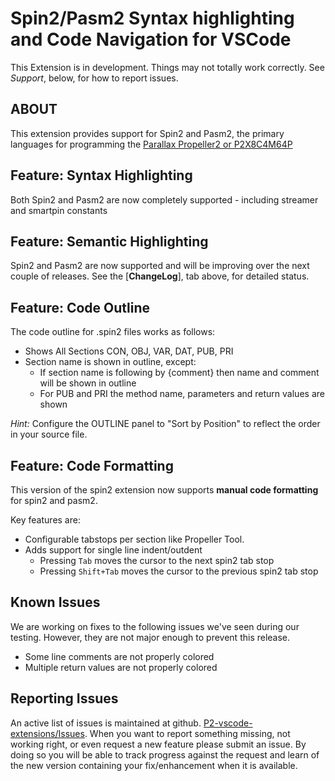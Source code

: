 # Spin2/Pasm2 Syntax highlighting and Code Navigation for VSCode

This Extension is in development. Things may not totally work correctly. See _Support_, below, for how to report issues.

## ABOUT

This extension provides support for Spin2 and Pasm2, the primary languages for programming the [Parallax Propeller2 or P2X8C4M64P](https://propeller.parallax.com/p2.html)

## Feature: Syntax Highlighting

Both Spin2 and Pasm2 are now completely supported - including streamer and smartpin constants

## Feature: Semantic Highlighting

Spin2 and Pasm2 are now supported and will be improving over the next couple of releases.
See the [**ChangeLog**], tab above, for detailed status.

## Feature: Code Outline

The code outline for .spin2 files works as follows:

- Shows All Sections CON, OBJ, VAR, DAT, PUB, PRI
- Section name is shown in outline, except:
  - If section name is following by {comment} then name and comment will be shown in outline
  - For PUB and PRI the method name, parameters and return values are shown

_Hint:_ Configure the OUTLINE panel to "Sort by Position" to reflect the order in your source file.

## Feature: Code Formatting

This version of the spin2 extension now supports **manual code formatting** for spin2 and pasm2.

Key features are:

- Configurable tabstops per section like Propeller Tool.
- Adds support for single line indent/outdent
    - Pressing `Tab` moves the cursor to the next spin2 tab stop
    - Pressing `Shift+Tab` moves the cursor to the previous spin2 tab stop

## Known Issues

We are working on fixes to the following issues we've seen during our testing. However, they are not major enough to prevent this release.

- Some line comments are not properly colored
- Multiple return values are not properly colored

## Reporting Issues

An active list of issues is maintained at github. [P2-vscode-extensions/Issues](https://github.com/ironsheep/P2-vscode-extensions/issues). When you want to report something missing, not working right, or even request a new feature please submit an issue. By doing so you will be able to track progress against the request and learn of the new version containing your fix/enhancement when it is available.
